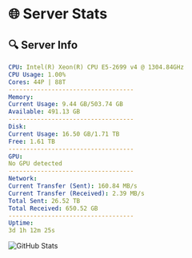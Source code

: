 # 🌐 Server Stats
## 🔍 Server Info
```yaml
CPU: Intel(R) Xeon(R) CPU E5-2699 v4 @ 1304.84GHz
CPU Usage: 1.00%
Cores: 44P | 88T
-----------------------------------
Memory:
Current Usage: 9.44 GB/503.74 GB
Available: 491.13 GB
-----------------------------------
Disk:
Current Usage: 16.50 GB/1.71 TB
Free: 1.61 TB
-----------------------------------
GPU:
No GPU detected
-----------------------------------
Network:
Current Transfer (Sent): 160.84 MB/s
Current Transfer (Received): 2.39 MB/s
Total Sent: 26.52 TB
Total Received: 650.52 GB
-----------------------------------
Uptime:
3d 1h 12m 25s
```
![GitHub Stats](https://img.shields.io/badge/Updated-2025-02-10_23:55:43-blue)
